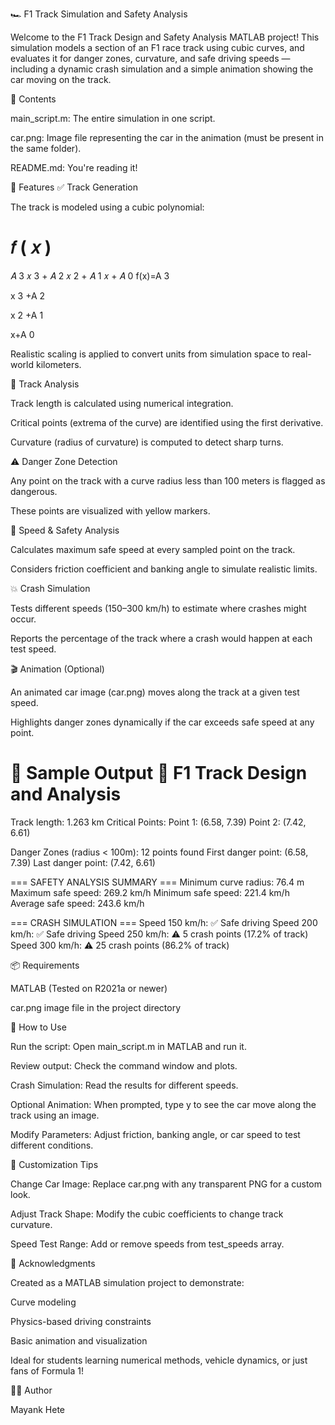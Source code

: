 🏎️ F1 Track Simulation and Safety Analysis

Welcome to the F1 Track Design and Safety Analysis MATLAB project!
This simulation models a section of an F1 race track using cubic curves, and evaluates it for danger zones, curvature, and safe driving speeds — including a dynamic crash simulation and a simple animation showing the car moving on the track.

📂 Contents

main_script.m: The entire simulation in one script.

car.png: Image file representing the car in the animation (must be present in the same folder).

README.md: You're reading it!

🚀 Features
✅ Track Generation

The track is modeled using a cubic polynomial:

𝑓
(
𝑥
)
=
𝐴
3
𝑥
3
+
𝐴
2
𝑥
2
+
𝐴
1
𝑥
+
𝐴
0
f(x)=A
3
	​

x
3
+A
2
	​

x
2
+A
1
	​

x+A
0
	​


Realistic scaling is applied to convert units from simulation space to real-world kilometers.

📏 Track Analysis

Track length is calculated using numerical integration.

Critical points (extrema of the curve) are identified using the first derivative.

Curvature (radius of curvature) is computed to detect sharp turns.

⚠️ Danger Zone Detection

Any point on the track with a curve radius less than 100 meters is flagged as dangerous.

These points are visualized with yellow markers.

🏁 Speed & Safety Analysis

Calculates maximum safe speed at every sampled point on the track.

Considers friction coefficient and banking angle to simulate realistic limits.

💥 Crash Simulation

Tests different speeds (150–300 km/h) to estimate where crashes might occur.

Reports the percentage of the track where a crash would happen at each test speed.

🎬 Animation (Optional)

An animated car image (car.png) moves along the track at a given test speed.

Highlights danger zones dynamically if the car exceeds safe speed at any point.

📸 Sample Output
🏁 F1 Track Design and Analysis
===============================
Track length: 1.263 km
Critical Points:
  Point 1: (6.58, 7.39)
  Point 2: (7.42, 6.61)

Danger Zones (radius < 100m): 12 points found
First danger point: (6.58, 7.39)
Last danger point: (7.42, 6.61)

=== SAFETY ANALYSIS SUMMARY ===
Minimum curve radius: 76.4 m
Maximum safe speed: 269.2 km/h
Minimum safe speed: 221.4 km/h
Average safe speed: 243.6 km/h

=== CRASH SIMULATION ===
Speed 150 km/h: ✅ Safe driving
Speed 200 km/h: ✅ Safe driving
Speed 250 km/h: ⚠️  5 crash points (17.2% of track)
Speed 300 km/h: ⚠️  25 crash points (86.2% of track)

📦 Requirements

MATLAB (Tested on R2021a or newer)

car.png image file in the project directory

🧠 How to Use

Run the script: Open main_script.m in MATLAB and run it.

Review output: Check the command window and plots.

Crash Simulation: Read the results for different speeds.

Optional Animation: When prompted, type y to see the car move along the track using an image.

Modify Parameters: Adjust friction, banking angle, or car speed to test different conditions.

📌 Customization Tips

Change Car Image: Replace car.png with any transparent PNG for a custom look.

Adjust Track Shape: Modify the cubic coefficients to change track curvature.

Speed Test Range: Add or remove speeds from test_speeds array.

🙌 Acknowledgments

Created as a MATLAB simulation project to demonstrate:

Curve modeling

Physics-based driving constraints

Basic animation and visualization

Ideal for students learning numerical methods, vehicle dynamics, or just fans of Formula 1!

🧑‍💻 Author

Mayank Hete
